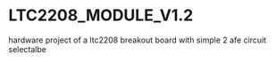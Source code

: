 # LTC2208_MODULE_V1.2
hardware project of a ltc2208 breakout board with simple 2 afe circuit selectalbe
